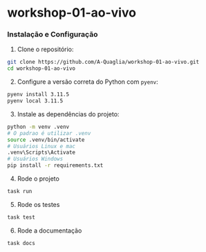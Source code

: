 # workshop-01-ao-vivo

### Instalação e Configuração

1. Clone o repositório:
```bash
git clone https://github.com/A-Quaglia/workshop-01-ao-vivo.git
cd workshop-01-ao-vivo
```
2. Configure a versão correta do Python com `pyenv`:
```bash
pyenv install 3.11.5
pyenv local 3.11.5
```
3. Instale as dependências do projeto:
```bash
python -m venv .venv
# O padrao é utilizar .venv
source .venv/bin/activate
# Usuários Linux e mac
.venv\Scripts\Activate
# Usuários Windows
pip install -r requirements.txt  
```

4. Rode o projeto
```bash
task run
```

5. Rode os testes
```bash
task test
```

6. Rode a documentação
```bash
task docs
```